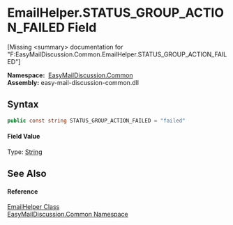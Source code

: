 EmailHelper.STATUS_GROUP_ACTION_FAILED Field
============================================

[Missing &lt;summary> documentation for "F:EasyMailDiscussion.Common.EmailHelper.STATUS_GROUP_ACTION_FAILED"]


  **Namespace:**  [EasyMailDiscussion.Common][1]  
  **Assembly:** easy-mail-discussion-common.dll

Syntax
------

```csharp
public const string STATUS_GROUP_ACTION_FAILED = "failed"
```

#### Field Value
Type: [String][2]

See Also
--------

#### Reference
[EmailHelper Class][3]  
[EasyMailDiscussion.Common Namespace][1]  

[1]: ../README.md
[2]: https://docs.microsoft.com/dotnet/api/system.string
[3]: README.md
